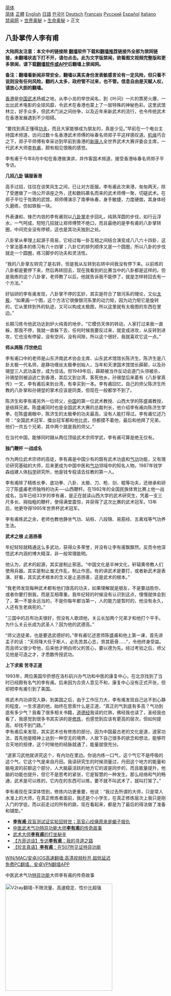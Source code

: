  <!-- 面包屑导航 --> <div class="breadcrumb"><!-- GTranslate: https://gtranslate.io/ -->  <div class="switcher notranslate">  <div class="selected">  <a href="#" onclick="return false;"> 简体</a>  </div>  <div class="option">  <a href="https://www.bannedbook.org" onclick="doGTranslate('zh-CN|zh-CN');jQuery('div.switcher div.selected a').html(jQuery(this).html());return false;" title="简体中文" class="nturl selected"> 简体</a>  <a href="https://www.bannedbook.org/zh-tw/" onclick="doGTranslate('zh-CN|zh-TW');jQuery('div.switcher div.selected a').html(jQuery(this).html());return false;" title="繁體中文" class="nturl"> 正體</a>  <a href="https://www.bannedbook.org/en/" onclick="doGTranslate('zh-CN|en');jQuery('div.switcher div.selected a').html(jQuery(this).html());return false;" title="English" class="nturl"> English</a>  <a href="https://www.bannedbook.org/ja/" onclick="doGTranslate('zh-CN|ja');jQuery('div.switcher div.selected a').html(jQuery(this).html());return false;" title="日本語" class="nturl"> 日語</a>  <a href="https://www.bannedbook.org/ko/" onclick="doGTranslate('zh-CN|ko');jQuery('div.switcher div.selected a').html(jQuery(this).html());return false;" title="한국어" class="nturl"> 한국어</a>  <a href="https://www.bannedbook.org/de/" onclick="doGTranslate('zh-CN|de');jQuery('div.switcher div.selected a').html(jQuery(this).html());return false;" title="Deutsch" class="nturl"> Deutsch</a>  <a href="https://www.bannedbook.org/fr/" onclick="doGTranslate('zh-CN|fr');jQuery('div.switcher div.selected a').html(jQuery(this).html());return false;" title="Français" class="nturl"> Français</a>  <a href="https://www.bannedbook.org/ru/" onclick="doGTranslate('zh-CN|ru');jQuery('div.switcher div.selected a').html(jQuery(this).html());return false;" title="Русский" class="nturl"> Русский</a>  <a href="https://www.bannedbook.org/es/" onclick="doGTranslate('zh-CN|es');jQuery('div.switcher div.selected a').html(jQuery(this).html());return false;" title="Español" class="nturl"> Español</a>  <a href="https://www.bannedbook.org/it/" onclick="doGTranslate('zh-CN|it');jQuery('div.switcher div.selected a').html(jQuery(this).html());return false;" title="Italiano" class="nturl"> Italiano</a>  </div>  </div>      <div class='breadcrumb-sub'><!-- Breadcrumb NavXT 6.3.0 --> <a href="https://www.bannedbook.org/" class="home">禁闻网</a> &gt; <a href="https://www.bannedbook.org/bnews/aomi/" class="category">世界奥秘</a> &gt; <a href="https://www.bannedbook.org/bnews/aomi/life/" class="category">生命奥秘</a> &gt; 正文</div></div><h2>八卦掌传人李有甫</h2> <p class="notice"><b>大陆网友注意：本文中的链接除 <a href="https://github.com/bannedbook/fanqiang" >翻墙</a>软件下载和<a href="https://github.com/killgcd/justmysocks/blob/master/README.md">翻墙推荐</a>链接外全部为禁网链接，未翻墙状态下打不开，请勿点击。此为文字版禁闻，欲看图文视频完整版和更多禁闻，请下载<a href="https://github.com/bannedbook/fanqiang">翻墙软件或APP</a>后翻墙上禁闻网。</p><p>备注：翻墙看新闻非常安全，翻墙以真实身份发表敏感言论有一定风险，但只看不说则没有任何风险，翻的人太多，政府管不过来，也不管。信息自由是天赋人权，请放心大胆的翻墙。</b></p>  <div class="entry"> <figure></figure> <p><a href="https://www.bannedbook.org/bnews/tag/%e9%a6%99%e6%b8%af/" class="st_tag internal_tag" rel="tag" title="标签 香港 下的日志">香港</a>是<span class='wp_keywordlink_affiliate'><a href="https://www.bannedbook.org/" title="中国" target="_blank">中国</a></span><a href="https://www.bannedbook.org/bnews/tag/%e6%ad%a6%e6%9c%af/" class="st_tag internal_tag" rel="tag" title="标签 武术 下的日志">武术</a>扬威之地，从李小龙的举世闻名，到《叶问》一片的票房火爆，一出出武术电影的全球风靡，令武术在香港也蒙上了一层特殊的神秘色彩。这里武馆林立，好手众多，但武术门派之间纷争，以及近年来新武术的流行，也令传统武术在香港发展遇到不少阻碍。</p> <p>“要找到真正懂得<a href="https://www.bannedbook.org/bnews/tag/%E5%8A%9F%E5%A4%AB/" class="st_tag internal_tag" rel="tag" title="标签 功夫 下的日志">功夫</a>，而且大家能够成为朋友的，真是少见。”早前在一个电台主持国术频道，访问过数十名香港武术师傅的咏春名师郑子平这样感叹道。<span class='wp_keywordlink'><a href="https://www.bannedbook.org/forum11/topic248.html" title="禁片：情为何物？生死相许？自由电影《机缘》下载、在线观看" target="_blank">机缘</a></span>巧合之下，郑子平师傅有幸采访到早前到香港的<span class='wp_keywordlink_affiliate'><a href="https://www.ntdtv.com/" title="新唐人">新唐人</a></span>全世界武术大赛评委会主席，一代武术大师<a href="https://www.bannedbook.org/bnews/tag/%E6%9D%8E%E6%9C%89%E7%94%AB/" class="st_tag internal_tag" rel="tag" title="标签 李有甫 下的日志">李有甫</a>，颇有相见恨晚的感觉。</p> <p>李有甫于今年8月中旬在香港做演讲，并作客国术频道，接受香港咏春名师郑子平专访。</p> <p><strong>几招<a href="https://www.bannedbook.org/bnews/tag/%e5%85%ab%e5%8d%a6/" class="st_tag internal_tag" rel="tag" title="标签 八卦 下的日志">八卦</a> 镇服香港</strong></p> <p>高手过招，往往在谈笑风生之间，已让对方臣服。李有甫此次来港，匆匆两天，除了受邀做了一场公开讲座之外，还和数码慕名而来的武术师傅一聚，切磋武术。在郑子平位于佐敦的武馆，郑师傅演示了南拳咏春，身手敏捷，力度硬朗，其身体经久磨练，仿如铁板一块。</p> <p>外表谦和、锋芒内敛的李有甫则以<a href="https://www.bannedbook.org/bnews/tag/%e5%85%ab%e5%8d%a6%e6%8e%8c/" class="st_tag internal_tag" rel="tag" title="标签 八卦掌 下的日志">八卦掌</a>走步回礼，纯熟浑圆的步伐，如行云浮水，一气呵成，短短几招就让郑师傅赞不绝口，而且最绝的是李有甫的八卦掌转圈，中间完全没有停顿，这也是其功夫独到之处。</p> <p>八卦掌从拳理上起源于周易，它经过每一卦互相之间结合演变成八八六十四卦，这个掌法基本的练习有六十四掌；八卦它的排列顺序又是一个圆圈，所以八卦的步伐就走一个圆圈，练习脚步的功夫和灵活性。</p>  <p>“我的八卦掌左转完了是右转，但是我从左转到右转中间我没有停下来。以前练的八卦都是要停下来，然后再转回去，现在我看到的比赛当中的八卦都是这样的。但是我练的这个八卦掌，老师教了以后，他就告诉我不能停了，就是怎样转回去有一个方法。”</p> <p>好钻研的李有甫发现，八卦掌不停的玄妙，其实是符合了银河系的理论，又似<a href="https://www.bannedbook.org/bnews/tag/%e5%a4%aa%e6%9e%81/" class="st_tag internal_tag" rel="tag" title="标签 太极 下的日志">太极</a>，“如果画一个图，这个方法它很像银河系里的动力矩，因为动力矩它是旋转的，它从里转到外的轨迹，又可以构成太极图，所以这里就有太极图的东西在里边。”</p> <p>长期习练令他武功达到炉火纯青的地步。“它模仿天体的转动，人家打过来我一直躲，那我不停，我就一直躲下去，任何时候我要反过来，就变成进攻，从反转到进攻，它也没有停留，没有空间，没有间隙，所以这个很好，我就喜欢它这一点。”</p> <p><strong>师从两陈 邝世绝后</strong></p> <p>李有甫口中的老师是山东济南武术协会主席、山东武术馆馆长陈济生。陈济生是八卦太极一代名师，是静功缠丝太极拳创始人，当年和天津国术馆馆长薛颠，以及孙锡堃三人武功盖世，成为佳话。但1949年后，薛颠被当作反动会道门头领被杀，孙锡堃则被迫逃亡到香港，其后又到台湾，客死他乡。孙锡堃后来着有《八卦掌真传》一文，李有甫后来到台湾，有幸买到一本。李有甫回忆，自己的师父陈济生所教的八卦掌和孙锡堃的掌术应该是同类，但现在一般都学不到了。</p> <p>陈济生和李有甫另外一位师父，<a href="https://www.bannedbook.org/bnews/tag/%E4%B8%AD%E5%9B%BD/" class="st_tag internal_tag" rel="tag" title="标签 中国 下的日志">中国</a>的第一位武术教授、山西大学的陈盛甫教授，是结拜兄弟。陈盛甫同时也是全国武术大赛的总裁判长，他介绍李有甫向陈济生学拳。在陈盛甫眼中，陈济生的太极拳的功夫最高，没有人能打得过。李有甫忆述乃师：“全国武术冠军、擂台冠军都和他比武，但都摸不着他，最后和他拜了兄弟，他们一共五个兄弟，其中两个就是我的师父。”</p> <p>在当代中国，能够同时跟从两位顶级武术宗师学武，李有甫可算是绝无仅有。</p>  <p><strong>独门鞭杆 一战成名</strong></p> <p>作为两位武术宗师的高徒，李有甫是中国少有的既有武术功底和<span class='wp_keywordlink'><a href="https://www.qi-gong.me/" title="气功修炼网" target="_blank">气功</a></span>功能，又有理论研究基础的大师，后来更成为中国中医和<a href="https://www.bannedbook.org/bnews/tag/%e6%b0%94%e5%8a%9f/" class="st_tag internal_tag" rel="tag" title="标签 气功 下的日志">气功</a>领域中的知名人物。1987年钱学森组建人体<span class='wp_keywordlink'><a href="https://www.bannedbook.org/forum11/topic309.html" title="禁片：“科学”的棍子" target="_blank">科学</a></span>研究所，他是钱专程请去任教的第一人。</p> <p>李有甫除了精练长拳、底功拳、八卦、太极、刀、枪、剑、棍等功夫，还继承和研习了陈盛甫老师独特的功夫──山西鞭杆。在1982年的全国民族体育比赛上他一战成名，当年已经33岁的李有甫，是正在就读山西大学的武术研究生，凭着一支三尺多长、拇指粗的鞭杆，使得满堂震惊，并获得了这次比赛的武术冠军。13年后，他更夺得1995年世界杯武术冠军。</p> <p>李有甫练武之余，老师也教他静坐气功、站桩、八段锦、易筋经、五禽戏等气功养生法。</p> <p><strong>武术之根 止恶扬善</strong></p> <p>年纪轻轻就精通这么多武功，获得众多荣誉，并没有让李有甫飘飘然。反而令他深悟武术内涵的博大精深，非一般常理能明。</p> <p>他认为，武术的起源，其实是制止邪恶。“中国文化是半神文化，轩辕黄帝教人们使用兵器。其实是制止蚩尤作乱，制止作恶。有的讲武术是要打，或者新武术是表演、好看，其实武术根本的含义是止恶扬善，这是武术的根本。”</p>  <p>“我老师发现每种武术都有他们很高的功夫，如果理解就是朋友，不是要战胜你，或者你要打倒我，而是互相尊重。我年纪轻的时候没有认识到这点，慢慢就体会到了，第一不是永远当的，不是你每年都当第一，人的能力是暂时的，他没有永久，人还有生老病死的。”</p> <p>“三国中的吕布功夫很好，但没有人歌颂他，关云长加两个兄弟才和他打个平手。为什么关云长成为武圣人？因为他的武德高。”</p> <p>“师父选徒弟，也是要选武德好的。”李有甫忆述恩师陈盛甫和他上第一课，首先讲孟子的话：“天将降大任于斯人，必先苦其心志，劳其筋骨……”，令他终身受益。而且师父很少夸他，后来他才明白师父的苦心，要以德为先。经过考验之后，师父见他是可造之才，才悉数传授武功。</p> <p><strong>上下求索 苦寻正道</strong></p> <p>1993年，两位美国华侨想在洛杉矶兴办气功和中医的康复中心，在北京找到了当时已经颇有名气的李有甫。后来因为合资人意见不和，康复中心没有正式开张，但却把李有甫引到了美国。</p> <p>练武术内功讲究入静，到美国之后，由于工作压力大，李有甫发现自己达不到心静的程度，一生求道的他，始终在思索什么是正道，“真正的气到底有多高？气功到底有多少气？我看了很多相关书籍，<span class='wp_keywordlink'><a href="https://www.bannedbook.org/forum24/topic4832.html" title="《道德经》" target="_blank">道德经</a></span>我读的烂熟，佛经我也读了，圣经我也看了，我感觉到很多书其实讲的是<span class='wp_keywordlink'><a href="https://www.qi-gong.me/" title="气功修炼网" target="_blank">修炼</a></span>，也感觉到应该有更高的层次，但如何提高，却找不到门路。”<br /> 李有甫后来发现，其实武术也有修炼的部分。因为中国最古老的文化是道，道家功法，首先他是精神上达到一种空无的境界，人放下自己很多的欲念和想法，能够符合天地的规律，这个时候他的经脉就通了，能量就很充分。</p> <p>“道家习武他就讲究这个，有内功在里边。你说内练一口气，这个气它不是呼吸的这个气，它这个气是来自丹田。我读研究生的时候测量过，丹田这个地方的能量和脑电波的前额这个部分，人大脑最活跃的地方它的波是同步的，而且能量提升，他脑的功能也提升，但它不是思考的紧张，它是智慧的一种发生。那么经络和气的畅通，武术是可以练的，它内在的东西可以练，要不就不叫武术了，就叫打架了。”</p>  <p>李有甫现在深深体悟到，修炼内功更重要，他说：“我过去所谓的大师，只是常人水准上的大师，在真正修炼者面前，我还是个小学生，在真正修炼层次上我只是刚入门的学徒。而以前走过的所有的路，现在看起来，都是为了最后的得法做了准备和铺垫。”</p> <ul class='op-related-articles' title='相关阅读'> <li><a href='https://www.bannedbook.org/bnews/comments/20210810/1603672.html' target='_blank'><b>李有甫</b>:双盲测试证实轮回转世；高官心绞痛原来是蝎子报仇</a></li> <li><a href='https://www.bannedbook.org/bnews/comments/20210810/1603664.html' target='_blank'>中医武术气功特异功能大师<b>李有甫</b>的传奇故事</a></li> <li><a href='https://www.bannedbook.org/bnews/cbnews/20210810/1603547.html' target='_blank'>武术大师<b>李有甫</b>的打坐秘辛</a></li> <li><a href='https://www.bannedbook.org/bnews/comments/20210804/1600181.html' target='_blank'>【方菲访谈】专访<b>李有甫</b>：我的寻道之路</a></li> <li><a href='https://www.bannedbook.org/bnews/lifebaike/20210709/1583363.html' target='_blank'>【珍言真语】<b>李有甫</b>：在507所见证特异功能</a></li> </ul> <p class="texttj"> <a href="https://github.com/bannedbook/fanqiang/wiki/V2ray%E6%9C%BA%E5%9C%BA" target="_blank">WIN/MAC/安卓/iOS高速翻墙:高清视频秒开,超低延迟</a><br/> <a href="https://github.com/bannedbook/fanqiang/wiki/%E7%A6%81%E9%97%BB%E7%BD%91%E5%AE%89%E5%8D%93%E7%BF%BB%E5%A2%99%E6%96%B0%E9%97%BBAPP" target="_blank">免费PC翻墙、安卓VPN翻墙APP</a></p><p>中医武术气功<span class='wp_keywordlink'><a href="https://www.qi-gong.me/gongneng/" title="特异功能" target="_blank">特异功能</a></span>大师李有甫的传奇故事<br /> <br/><a href="https://github.com/bannedbook/fanqiang/wiki/V2ray%E6%9C%BA%E5%9C%BA"><img src="https://raw.githubusercontent.com/bannedbook/fanqiang/master/v2ss/images/v2free.jpg" width="336" alt="V2ray翻墙-不限流量、高速稳定、性价比超强"></a><br/></p><a name='sharetosocial'></a>  <div style="margin-bottom:5px;padding-bottom:5px;clear:both"> <div id="archive-pix-1" class="banner-ads"> <!-- AuctionX Display platform tag START --> <div id="26318x728x90x621x_ADSLOT2" clicktrack="%%CLICK_URL_ESC%%"></div> <!-- AuctionX Display platform tag END --> </div> <div id="archive-pix-2" class="banner-ads"> <!-- AuctionX Display platform tag START --> <div id="26315x300x250x621x_ADSLOT2" clicktrack="%%CLICK_URL_ESC%%"></div> <!-- AuctionX Display platform tag END --> </div> </div>  <div id="archive-pix-1" class="banner-ads"> <!-- AuctionX Display platform tag START --> <div id="26318x728x90x621x_ADSLOT3" clicktrack="%%CLICK_URL_ESC%%"></div> <!-- AuctionX Display platform tag END --> </div> </div><!--END ENTRY--> 
